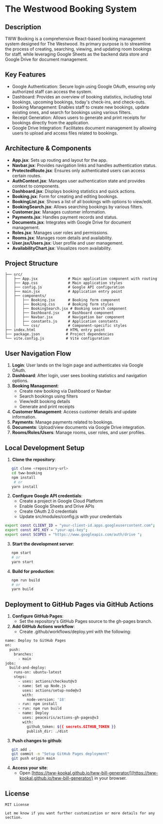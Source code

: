 # The Westwood Booking System
## Description
TWW Booking is a comprehensive React-based booking management system designed for The Westwood. Its primary purpose is to streamline the process of creating, searching, viewing, and updating room bookings for staff, while leveraging Google Sheets as the backend data store and Google Drive for document management.

## Key Features

- Google Authentication: Secure login using Google OAuth, ensuring only authorized staff can access the system.
- Dashboard: Provides an overview of booking statistics, including total bookings, upcoming bookings, today's check-ins, and check-outs.
- Booking Management: Enables staff to create new bookings, update existing ones, and search for bookings using various filters.
- Receipt Generation: Allows users to generate and print receipts for bookings directly from the application.
- Google Drive Integration: Facilitates document management by allowing users to upload and access files related to bookings.

## Architecture & Components

- **App.jsx**: Sets up routing and layout for the app.
- **Navbar.jsx**: Provides navigation links and handles authentication status.
- **ProtectedRoute.jsx**: Ensures only authenticated users can access certain routes.
- **AuthContext.jsx**: Manages user authentication state and provides context to components.
- **Dashboard.jsx**: Displays booking statistics and quick actions.
- **Booking.jsx**: Form for creating and editing bookings.
- **BookingList.jsx**: Shows a list of all bookings with options to view/edit.
- **BookingSearch.jsx**: Allows searching bookings by various filters.
- **Customer.jsx**: Manages customer information.
- **Payments.jsx**: Handles payment records and status.
- **Documents.jsx**: Integrates with Google Drive for document management.
- **Roles.jsx**: Manages user roles and permissions.
- **Rooms.jsx**: Manages room details and availability.
- **User.jsx/Users.jsx**: User profile and user management.
- **AvailabilityChart.jsx**: Visualizes room availability.

## Project Structure

```
├── src/
│   ├── App.jsx              # Main application component with routing
│   ├── App.css              # Main application styles
│   ├── config.js            # Google API configuration
│   ├── main.jsx             # Application entry point
│   ├── components/
│   │   ├── Booking.jsx      # Booking form component
│   │   ├── Booking.css      # Booking form styles
│   │   ├── BookingSearch.jsx # Booking search component
│   │   ├── Dashboard.jsx    # Dashboard component
│   │   ├── Navbar.jsx       # Navigation bar component
│   │   ├── constants.js     # Application constants
│   │   └── css/             # Component-specific styles
├── index.html              # HTML entry point
├── package.json            # Project dependencies
└── vite.config.js          # Vite configuration
```




## User Navigation Flow
1. **Login**: User lands on the login page and authenticates via Google OAuth.
2. **Dashboard**: After login, user sees booking statistics and navigation options.
3. **Booking Management**:
   - Create new booking via Dashboard or Navbar
   - Search bookings using filters
   - View/edit booking details
   - Generate and print receipts
4. **Customer Management**: Access customer details and update information.
5. **Payments**: Manage payments related to bookings.
6. **Documents**: Upload/view documents via Google Drive integration.
7. **Rooms/Roles/Users**: Manage rooms, user roles, and user profiles.

## Local Development Setup
1. **Clone the repository**:
```bash
   git clone <repository-url>
   cd tww-booking
   npm install
    # or
   yarn install
   ```
2. **Configure Google API credentials**:
   - Create a project in Google Cloud Platform
   - Enable Google Sheets and Drive APIs
   - Create OAuth 2.0 credentials
   - Update src/modules/config.js with your credentials
   
```bash
export const CLIENT_ID = "your-client-id.apps.googleusercontent.com";
export const API_KEY = "your-api-key";
export const SCOPES = "https://www.googleapis.com/auth/drive ";
```
3. **Start the development server**:
```bash
   npm start
   # or
   yarn start
   ```
4. **Build for production**:
```bash
   npm run build
   # or
   yarn build
   ```
## Deployment to GitHub Pages via GitHub Actions
1. **Configure GitHub Pages**:
    - Set the repository's GitHub Pages source to the gh-pages branch.
2. **Add GitHub Actions workflow**:
    - Create .github/workflows/deploy.yml with the following:
```bash
name: Deploy to GitHub Pages
on:
  push:
    branches:
      - main
jobs:
  build-and-deploy:
    runs-on: ubuntu-latest
    steps:
      - uses: actions/checkout@v3
      - name: Set up Node.js
        uses: actions/setup-node@v3
        with:
          node-version: '18'
      - run: npm install
      - run: npm run build
      - name: Deploy
        uses: peaceiris/actions-gh-pages@v3
        with:
          github_token: ${{ secrets.GITHUB_TOKEN }}
          publish_dir: ./dist
```

3. **Push changes to github**:
```bash
   git add .
   git commit -m "Setup GitHub Pages deployment"
   git push origin main
   ```

4. **Access your site**:
   - Open [https://tww-kookal.github.io/tww-bill-generator/](https://tww-kookal.github.io/tww-bill-generator/) in your browser.

## License
```
MIT License

Let me know if you want further customization or more details for any section.
```
